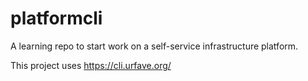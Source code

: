 # platformcli

A learning repo to start work on a self-service infrastructure platform.

This project uses https://cli.urfave.org/
